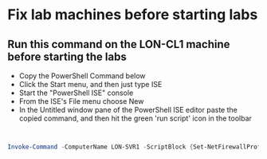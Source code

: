 # Fix lab machines before starting labs

## Run this command on the LON-CL1 machine before starting the labs  

- Copy the PowerShell Command below
- Click the Start menu, and then just type ISE
- Start the "PowerShell ISE" console
- From the ISE's File menu choose New
- In the Untitled window pane of the PowerShell ISE editor paste the copied command, and then hit the green 'run script' icon in the toolbar


```PowerShell 


Invoke-Command -ComputerName LON-SVR1 -ScriptBlock {Set-NetFirewallProfile -All -Enabled false}


```
